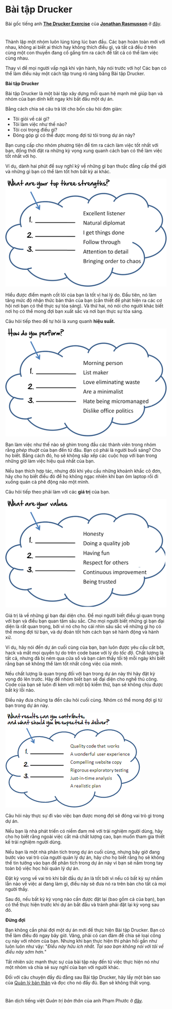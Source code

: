# Bài tập Drucker

Bài gốc tiếng anh [**The Drucker Exercise**](https://agilewarrior.wordpress.com/2009/11/27/the-drucker-exercise/) của [**Jonathan Rasmusson**](https://agilewarrior.wordpress.com/about/) ở [đây](https://agilewarrior.wordpress.com/2009/11/27/the-drucker-exercise/).

#

Thành lập một nhóm luôn lúng túng lúc ban đầu. Các bạn hoàn toàn mới với nhau, không ai biết ai thích hay không thích điều gì, và tất cả đều ở trên cùng một con thuyền đang cố gắng tìm ra cách để tất cả có thể làm việc cùng nhau.

Thay vì để mọi người vấp ngã khi vận hành, hãy nói trước với họ! Các bạn có thể làm điều này một cách tập trung rõ ràng bằng Bài tập Drucker.

**Bài tập Drucker**

Bài tập Drucker là một bài tập xây dựng mối quan hệ mạnh mẽ giúp bạn và nhóm của bạn dính kết ngay khi bắt đầu một dự án.

Bằng cách chia sẻ câu trả lời cho bốn câu hỏi đơn giản:

* Tôi giỏi về cái gì?
* Tôi làm việc như thế nào?
* Tôi coi trọng điều gì?
* Đóng góp gì có thể được mong đợi từ tôi trong dự án này?

Bạn cung cấp cho nhóm phương tiện để tìm ra cách làm việc tốt nhất với bạn, đồng thời đặt ra những kỳ vọng xung quanh cách bạn có thể làm việc tốt nhất với họ.

Ví dụ, dành hai phút để suy nghĩ kỹ về những gì bạn thuộc đẳng cấp thế giới và những gì bạn có thể làm tốt hơn bất kỳ ai khác.

![what-are-my-strengths](/res/the-drucker-exercise/what-are-my-strengths.png)

Hiểu được điểm mạnh cốt lõi của bạn là tốt vì hai lý do. Đầu tiên, nó làm tăng mức độ nhận thức bản thân của bạn (cần thiết để phát hiện ra các cơ hội nơi bạn có thể thực sự tỏa sáng). Và thứ hai, nó nói cho người khác biết nơi họ có thể mong đợi bạn xuất sắc và nơi bạn thực sự tỏa sáng.

Câu hỏi tiếp theo để tự hỏi là xung quanh **hiệu suất.**

![how-do-i-perform](/res/the-drucker-exercise/how-do-i-perform.png)

Bạn làm việc như thế nào sẽ ghim trong đầu các thành viên trong nhóm rằng _phép thuật_ của bạn đến từ đâu. Bạn có phải là người buổi sáng? Cho họ biết. Bằng cách đó, họ sẽ không sắp xếp các cuộc họp với bạn trong những giờ làm việc hiệu quả nhất của bạn.

Nếu bạn thích hợp tác, nhưng đôi khi yêu cầu những khoảnh khắc cô đơn, hãy cho họ biết điều đó để họ không ngạc nhiên khi bạn ôm laptop rồi đi xuống quán cà phê động não một mình.

Câu hỏi tiếp theo phải làm với các **giá trị** của bạn.

![what-are-my-values](/res/the-drucker-exercise/what-are-my-values.png)

Giá trị là về những gì bạn đại diện cho. Để mọi người biết điều gì quan trọng với bạn và điều bạn quan tâm sâu sắc. Cho mọi người biết những gì bạn đại diện là rất quan trọng, bởi vì nó cho họ cái nhìn sâu sắc về những gì họ có thể mong đợi từ bạn, và dự đoán tốt hơn cách bạn sẽ hành động và hành xử.

Ví dụ, hãy nói đến dự án cuối cùng của bạn, bạn luôn được yêu cầu cắt bớt, hack và mất mọi quyền tự do trên code base với lý do _tốc độ_. Chất lượng là tất cả, nhưng đã bị ném qua cửa sổ và bạn cảm thấy tồi tệ mỗi ngày khi biết rằng bạn sẽ không thể làm tốt nhất công việc của mình.

Nếu chất lượng là quan trọng đối với bạn trong dự án này thì hãy đặt kỳ vọng đó lên trước. Hãy để nhóm biết bạn sẽ đại diện cho nghề thủ công. Code của bạn sẽ luôn đi kèm với một bộ kiểm thử, bạn sẽ không chịu được bất kỳ lỗi nào.

Điều này đưa chúng ta đến câu hỏi cuối cùng. Nhóm có thể mong đợi gì từ bạn trong dự án này.

![what-contributions-can-i-be-expected-to-deliver](/res/the-drucker-exercise/what-contributions-can-i-be-expected-to-deliver.png)

Câu hỏi này thực sự đi vào việc bạn được mong đợi sẽ đóng vai trò gì trong dự án.

Nếu bạn là nhà phát triển có niềm đam mê với trải nghiệm người dùng, hãy cho họ biết rằng ngoài việc cắt mã chất lượng cao, bạn muốn tham gia thiết kế trải nghiệm người dùng.

Nếu bạn là một nhà phân tích trong dự án cuối cùng, nhưng bây giờ đang bước vào vai trò của người quản lý dự án, hãy cho họ biết rằng họ sẽ không thể tin tưởng vào bạn để phân tích trong dự án này vì bạn sẽ nắm trong tay toàn bộ việc học hỏi quản lý dự án.

Đặt kỳ vọng về vai trò khi bắt đầu dự án là tốt bởi vì nếu có bất kỳ sự nhầm lẫn nào về việc ai đang làm gì, điều này sẽ đưa nó ra trên bàn cho tất cả mọi người thấy.

Sau đó, nếu bất kỳ kỳ vọng nào cần được đặt lại (bao gồm cả của bạn), bạn có thể thực hiện trước khi dự án bắt đầu và tránh phải đặt lại kỳ vọng sau đó.

**Đừng đợi**

Bạn không cần phải đợi một dự án mới để thực hiện Bài tập Drucker. Bạn có thể làm điều đó ngay bây giờ. Vâng, phải có can đảm để chia sẻ loại công cụ này với nhóm của bạn. Nhưng khi bạn thực hiện thì phản hồi gần như luôn luôn như vậy: "_Điều này hữu ích nhất. Tại sao bạn không nói với tôi về điều này sớm hơn._"

Tất nhiên sức mạnh thực sự của bài tập này đến từ việc thực hiện nó như một nhóm và chia sẻ suy nghĩ của bạn với người khác.

Đối với câu chuyện đầy đủ đằng sau Bài tập Drucker, hãy lấy một bản sao của [Quản lý bản thân](https://hbr.org/2005/01/managing-oneself) và đọc cho nó đầy đủ. Bạn sẽ không thất vọng.

#

Bản dịch tiếng việt _Quản trị bản thân_ của anh Phạm Phước ở [đây](http://www.hoitrieuphu.com/2013/08/quan-tri-ban-than-peter-f-drucker.html).
